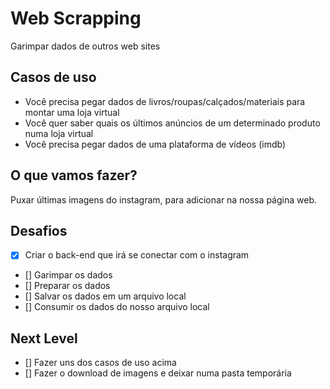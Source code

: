 # Web Scrapping

Garimpar dados de outros web sites

## Casos de uso

- Você precisa pegar dados de livros/roupas/calçados/materiais para montar uma loja virtual
- Você quer saber quais os últimos anúncios de um determinado produto numa loja virtual
- Você precisa pegar dados de uma plataforma de vídeos (imdb)

## O que vamos fazer?

Puxar últimas imagens do instagram, para adicionar na nossa página web.

## Desafios

- [x] Criar o back-end que irá se conectar com o instagram
- [] Garimpar os dados
- [] Preparar os dados
- [] Salvar os dados em um arquivo local
- [] Consumir os dados do nosso arquivo local

## Next Level

- [] Fazer uns dos casos de uso acima
- [] Fazer o download de imagens e deixar numa pasta temporária